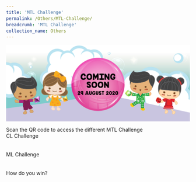 ```yaml
---
title: 'MTL Challenge'
permalink: /Others/MTL-Challenge/
breadcrumb: 'MTL Challenge'
collection_name: Others
---
```


<html>
<body>
<style>
  img {
    height: auto;
    max-width: 100%;
}
</style>
<!-- Global site tag (gtag.js) - Google Ads: 726049306 -->
<script async src="https://www.googletagmanager.com/gtag/js?id=AW-726049306"></script>
<script>
  window.dataLayer = window.dataLayer || [];
  function gtag(){dataLayer.push(arguments);}
  gtag('js', new Date());

  gtag('config', 'AW-726049306');
</script>
<img src="/images/Coming-soon.jpg" style="display:block;">
<h2 style="display:none;">What  is MTL Challenge about? </h2>
 <p style="display:none;"> This is MTL Challenge. <br/><br/>
  
  Scan the QR code to access the different MTL Challenge <br/>
  CL Challenge <br/>
  <img src="/images/QR-Code_Sample_For-MTL_Challeng.png" style="display:none;"><br/>
  <br/>
  ML Challenge <br/>
  <img src="/images/QR-Code_Sample_For-MTL_Challeng.png" style="display:none;"><br/>
  <br/>
   How do you win?
 
</p>
